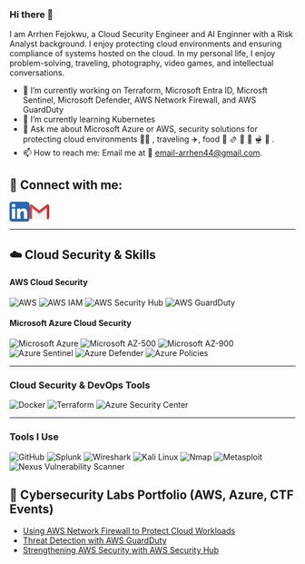 ### Hi there 👋


I am Arrhen Fejokwu, a Cloud Security Engineer and AI Enginner  with a Risk Analyst background. I enjoy protecting cloud environments and ensuring compliance of systems hosted on the cloud. In my personal life, I enjoy problem-solving, traveling, photography, video games, and intellectual conversations.

- 🔐 I’m currently working on Terraform, Microsoft Entra ID, Microsft Sentinel, Microsoft Defender, AWS Network Firewall, and AWS GuardDuty 
- 🌱 I’m currently learning Kubernetes
- 💬 Ask me about Microsoft Azure or AWS, security solutions for protecting cloud environments 👩‍💻 , traveling ✈️, food 🌯 🫔 🥗 🥘 🫕 🥫 .
- 📫 How to reach me: Email me at 📱 email-arrhen44@gmail.com.

## 🤝 Connect with me:

<a href="https://www.linkedin.com/in/arrhen-fejokwu-ab45a6143/"><img align="left" src="https://raw.githubusercontent.com/deepajarout/deepajarout/main/5296501_linkedin_network_linkedin logo_icon.png" alt="deepa Jarout | LinkedIn" width="35px"/></a>

<a href="mailto:arrhen44@gmail.com"><img align="left" src="https://raw.githubusercontent.com/deepajarout/deepajarout/main/2993691_brand_brands_gmail_logo_logos_icon.png" alt="deepa jarout | Gmail" width="35px"/></a>

</br>
</br>


---

## ☁️ **Cloud Security & Skills**  
#### **AWS Cloud Security**  
![AWS](https://img.shields.io/badge/AWS-Cloud%20Security-orange?logo=amazonaws) ![AWS IAM](https://img.shields.io/badge/AWS%20IAM-Identity%20%26%20Access%20Management-yellow?logo=amazonaws) ![AWS Security Hub](https://img.shields.io/badge/AWS%20Security%20Hub-Cloud%20Security-orange?logo=amazonaws) ![AWS GuardDuty](https://img.shields.io/badge/AWS%20GuardDuty-Threat%20Detection-red?logo=amazonaws)  

#### **Microsoft Azure Cloud Security**  
![Microsoft Azure](https://img.shields.io/badge/Microsoft%20Azure-Cloud%20Security-blue?logo=microsoftazure)  ![Microsoft AZ-500](https://img.shields.io/badge/Microsoft%20AZ--500-Security%20Engineer%20Expert-blue?logo=microsoftazure)  ![Microsoft AZ-900](https://img.shields.io/badge/Microsoft%20AZ--900-Fundamentals-blue?logo=microsoftazure)  ![Azure Sentinel](https://img.shields.io/badge/Azure%20Sentinel-Security%20Analytics-blue?logo=microsoftazure)  ![Azure Defender](https://img.shields.io/badge/Azure%20Defender-Cloud%20Protection-blue?logo=microsoftazure)  ![Azure Policies](https://img.shields.io/badge/Azure%20Policies-Governance%20%26%20Compliance-blue?logo=microsoftazure)  

---

### **Cloud Security & DevOps Tools**  
![Docker](https://img.shields.io/badge/Docker-Containerization-blue?logo=docker)  ![Terraform](https://img.shields.io/badge/Terraform-Infrastructure%20as%20Code-purple?logo=terraform)  ![Azure Security Center](https://img.shields.io/badge/Azure%20Security%20Center-Cloud%20Protection-blue?logo=microsoftazure)  

---

### **Tools I Use**  
![GitHub](https://img.shields.io/badge/GitHub-Version%20Control-black?logo=github)  ![Splunk](https://img.shields.io/badge/Splunk-SIEM-green?logo=splunk)  ![Wireshark](https://img.shields.io/badge/Wireshark-Network%20Analysis-blue?logo=wireshark)  ![Kali Linux](https://img.shields.io/badge/Kali%20Linux-Penetration%20Testing-blue?logo=kalilinux)  ![Nmap](https://img.shields.io/badge/Nmap-Network%20Scanning-green?logo=nmap)  ![Metasploit](https://img.shields.io/badge/Metasploit-Penetration%20Testing-red?logo=metasploit)  ![Nexus Vulnerability Scanner](https://img.shields.io/badge/Nexus%20Vulnerability%20Scanner-Security-orange?logo=sonatype)  


## 📝 Cybersecurity Labs Portfolio (AWS, Azure, CTF Events)

- [Using AWS Network Firewall to Protect Cloud Workloads](https://arrhenfejokwucybersecurityportfolio.us/?p=70)
- [Threat Detection with AWS GuardDuty](https://arrhenfejokwucybersecurityportfolio.us/?p=66)
- [Strengthening AWS Security with AWS Security Hub](https://arrhenfejokwucybersecurityportfolio.us/?p=60)


